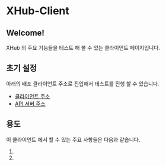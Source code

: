 # XHub-Client

## Welcome!
XHub 의 주요 기능들을 테스트 해 볼 수 있는 클라이언트 페이지입니다.

## 초기 설정
아래의 배포 클라이언트 주소로 진입해서 테스트를 진행 할 수 있습니다.

- [클라이언트 주소](https://aminsc.github.io/XHub-Client/)
- [API 서버 주소](54.248.217.183)

## 용도
이 클라이언트 에서 할 수 있는 주요 사항들은 다음과 같습니다.

1.
2. 